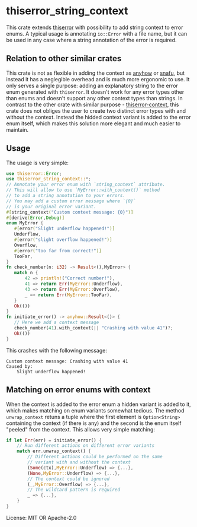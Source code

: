 # thiserror_string_context

This crate extends [thiserror](https://crates.io/crates/thiserror/) with possibility to add string context to error enums.
A typical usage is annotating `io::Error` with a file name, but it can be used in any case where a string annotation of the error is required.

## Relation to other similar crates
This crate is not as flexible in adding the context as [anyhow](https://crates.io/crates/anyhow) or [snafu](https://crates.io/crates/snafu), but instead it has a neglegible overhead and is much more ergonomic to use. It only serves a single purpose: adding an explanatory string to the error enum generated with `thiserror`. It doesn't work for any error types other than enums and doesn't support any other context types than strings.
In contrast to the other crate with similar purpose - [thiserror-context](https://crates.io/crates/thiserror-context), this crate does not obliges the user to create two distinct error types with and without the context. Instead the hidded context variant is added to the error enum itself, which makes this solution more elegant and much easier to maintain.

## Usage
The usage is very simple:
 ```rust
use thiserror::Error;
use thiserror_string_context::*;
// Annotate your error enum with `string_context` attribute.
// This will allow to use `MyError::with_context()` method
// to add a string annotation to your errors.
// You may add a custom error message where `{0}`
// is your original error variant.
#[string_context("Custom context message: {0}")]
#[derive(Error,Debug)]
enum MyError {
    #[error("Slight underflow happened!")]
    Underflow,
    #[error("slight overflow happened!")]
    Overflow,
    #[error("too far from correct!")]
    TooFar,
}
fn check_number(n: i32) -> Result<(),MyError> {
    match n {
        42 => println!("Correct number!"),
        41 => return Err(MyError::Underflow),
        43 => return Err(MyError::Overflow),
        _ => return Err(MyError::TooFar),
    }
    Ok(())
}
fn initiate_error() -> anyhow::Result<()> {
    // Here we add a context message
    check_number(41).with_context(|| "Crashing with value 41")?;
    Ok(())
}
```

This crashes with the following message:
```text
Custom context message: Crashing with value 41
Caused by:
    Slight underflow happened!
```

## Matching on error enums with context
When the context is added to the error enum a hidden variant is added to it, which makes matching on enum variants somewhat tedious. The method `unwrap_context` retuns a tuple where the first element is `Option<String>` containing the context (if there is any) and the second is the enum itself "peeled" from the context. This allows very simple matching:
```rust
if let Err(err) = initiate_error() {
    // Run different actions on different error variants
    match err.unwrap_context() {
        // Different actions could be performed on the same
        // variant with and without the context
        (Some(ctx),MyError::Underflow) => {...},
        (None,MyError::Underflow) => {...},
        // The context could be ignored
        (_,MyError::Overflow) => {...},
        // The wildcard pattern is required
        _ => {...},
    }
}
```

License: MIT OR Apache-2.0
